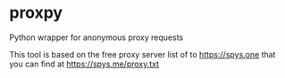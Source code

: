 # proxpy
Python wrapper for anonymous proxy requests

This tool is based on the free proxy server list of to https://spys.one that you can find at https://spys.me/proxy.txt
